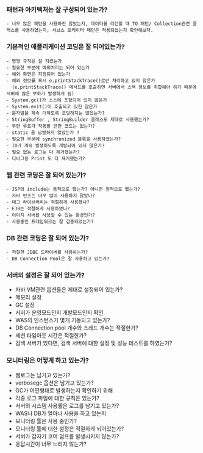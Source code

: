 ### 패턴과 아키텍처는 잘 구성되어 있는가? 
	- 너무 많은 패턴을 사용하진 않았는지, 데이터를 리턴할 때 TO 패턴/ Collection관련 클래스를 사용하였는지, 서브스 로케이터 패턴은 적용되었는지 확인해보자.
	
### 기본적인 애플리케이션 코딩은 잘 되어있는가?
	- 명명 규칙은 잘 지켰는가
	- 필요한 부분에 예외처리는 되어 있는가
	- 예외 화면은 지정되어 있는가
	- 예외 정보를 혹시 e.printStackTrace()로만 처리하고 있지 않은가
	  (e.printStackTrace() 메서드를 호출하면 서버에서 스택 정보를 취합해야 하기 때문에 서버에 많은 부하가 발생하게 됨)
	- System.gc()가 소스에 포함되어 있지 않은가
	- System.exit()이 호출되고 있진 않은가
	- 문자열을 계속 더하도록 코딩하지는 않았는가?
	- StringBuffer , StringBuilder 클래스도 제대로 사용했는가?
	- 무한 루프가 작동할 만한 코드는 없는가?
	- static 을 남발하지 않았는가 ? 
	- 필요한 부분에 synchronized 블록을 사용하였는가?
	- IO가 계속 발생하도록 개발되어 있지 않은가?
	- 필요 없는 로그는 다 제거했는가?
	- 디버그용 Print 도 다 제거했는가?
	
### 웹 관련 코딩은 잘 되어 있는가?
	- JSP의 include는 동적으로 했는가? 아니면 정적으로 했는가?
	- 자바 빈즈는 너무 많이 사용하지 않았나?
	- 태그 라이브러리는 적절하게 사용했나?
	- EJB는 적절하게 사용하였나?
	- 이미지 서버를 사용할 수 있는 환경인가?
	- 사용중인 프레임워크는 잘 검증되었는가?

### DB 관련 코딩은 잘 되어 있는가?
	- 적절한 JDBC 드라이버를 사용하는가?
	- DB Connection Pool은 잘 사용하고 있는가?

### 서버의 설정은 잘 되어 있는가?
- 자바 VM관련 옵션들은 제대로 설정되어 있는가?
- 메모리 설정
- GC 설정
- 서버가 운영모드인지 개발모드인지 확인
- WAS의 인스턴스가 몇개 기동되고 있는가?
- DB Connection pool 개수와 스레드 개수는 적절한가?
- 세션 타임아웃 시간은 적절한가?
- 검색 서버가 있다면, 검색 서버에 대한 설정 및 성능 테스트를 하였는가?

### 모니터링은 어떻게 하고 있는가?
- 웹로그는 남기고 있는가?
- verbosegc 옵션은 남기고 있는가?
- GC가 어떤형태로 발생하는지 확인하기 위해
- 각종 로그 파일에 대한 규칙은 있는가?
- 서버의 시스템 사용률은 로그를 남기고 있는가?
- WAS나 DB가 얼마나 사용을 하고 있는지
- 모니터링 툴은 사용 중인가?
- 모니터링 툴에 대한 설정은 적절하게 되어있는가?
- 서버가 갑자기 코어 덤프를 발생시키지 않는가?
- 응답시간이 너무 느리지 않는가?
